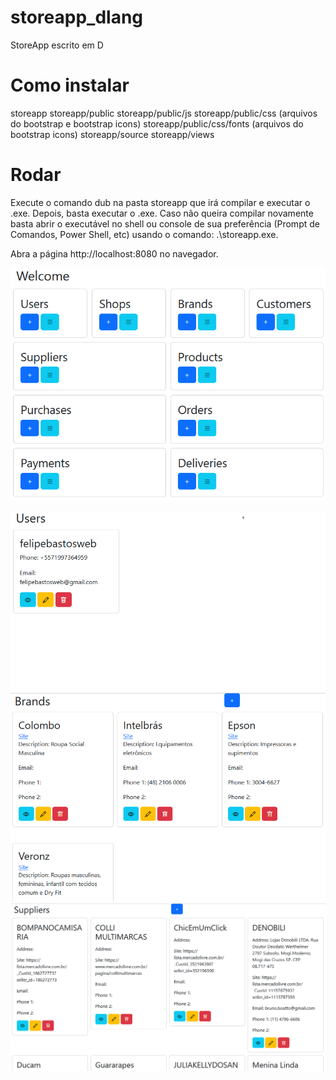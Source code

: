 # storeapp_dlang
StoreApp escrito em D

# Como instalar

storeapp
storeapp/public
storeapp/public/js
storeapp/public/css (arquivos do bootstrap e bootstrap icons)
storeapp/public/css/fonts (arquivos do bootstrap icons)
storeapp/source
storeapp/views

# Rodar
Execute o comando dub na pasta storeapp que irá compilar e executar o .exe. Depois, basta executar o .exe. Caso não queira compilar novamente basta abrir o executável no shell ou console de sua preferência (Prompt de Comandos, Power Shell, etc) usando o comando: .\storeapp.exe.

Abra a página http://localhost:8080 no navegador.

![Tela principal](https://github.com/felipebastosweb/storeapp_dlang/blob/main/screenshots/home.png)

![Tela de Lista de Usuários](https://github.com/felipebastosweb/storeapp_dlang/blob/main/screenshots/users_index.png)
![Tela de Lista de Marcas](https://github.com/felipebastosweb/storeapp_dlang/blob/main/screenshots/brands_index.png)
![Tela de Lista de Fornecedores](https://github.com/felipebastosweb/storeapp_dlang/blob/main/screenshots/suppliers_index.png)
